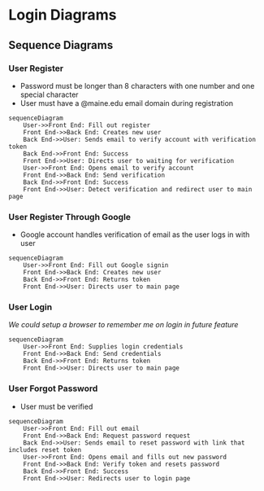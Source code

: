 # Login Diagrams

## Sequence Diagrams

### User Register

- Password must be longer than 8 characters with one number and one special character
- User must have a @maine.edu email domain during registration

```mermaid
sequenceDiagram
    User->>Front End: Fill out register
    Front End->>Back End: Creates new user
    Back End->>User: Sends email to verify account with verification token
    Back End->>Front End: Success
    Front End->>User: Directs user to waiting for verification
    User->>Front End: Opens email to verify account
    Front End->>Back End: Send verification
    Back End->>Front End: Success
    Front End->>User: Detect verification and redirect user to main page
```

### User Register Through Google

- Google account handles verification of email as the user logs in with user

```mermaid
sequenceDiagram
    User->>Front End: Fill out Google signin
    Front End->>Back End: Creates new user
    Back End->>Front End: Returns token
    Front End->>User: Directs user to main page
```

### User Login

_We could setup a browser to remember me on login in future feature_

```mermaid
sequenceDiagram
    User->>Front End: Supplies login credentials
    Front End->>Back End: Send credentials
    Back End->>Front End: Returns token
    Front End->>User: Directs user to main page
```

### User Forgot Password

- User must be verified

```mermaid
sequenceDiagram
    User->>Front End: Fill out email
    Front End->>Back End: Request password request
    Back End->>User: Sends email to reset password with link that includes reset token
    User->>Front End: Opens email and fills out new password
    Front End->>Back End: Verify token and resets password
    Back End->>Front End: Success
    Front End->>User: Redirects user to login page
```